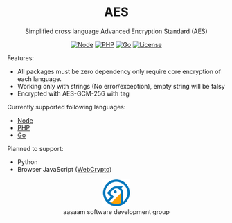 <div align="center">
  <h1>
    AES
  </h1>
  <p>
    Simplified cross language Advanced Encryption Standard (AES)
  </p>
  <p>
    <a href="https://github.com/aasaam/aes/actions/workflows/node.yml" target="_blank"><img src="https://github.com/aasaam/aes/actions/workflows/node.yml/badge.svg" alt="Node" /></a>
    <a href="https://github.com/aasaam/aes/actions/workflows/php.yml" target="_blank"><img src="https://github.com/aasaam/aes/actions/workflows/php.yml/badge.svg" alt="PHP" /></a>
    <a href="https://github.com/aasaam/aes/actions/workflows/go.yml" target="_blank"><img src="https://github.com/aasaam/aes/actions/workflows/go.yml/badge.svg" alt="Go" /></a>
    <a href="https://github.com/aasaam/aes/blob/master/LICENSE"><img alt="License" src="https://img.shields.io/github/license/aasaam/aes"></a>
  </p>
</div>

Features:

- All packages must be zero dependency only require core encryption of each language.
- Working only with strings (No error/exception), empty string will be falsy
- Encrypted with AES-GCM-256 with tag

Currently supported following languages:

- [Node](./node)
- [PHP](./php)
- [Go](./go)

Planned to support:

- Python
- Browser JavaScript ([WebCrypto](https://developer.mozilla.org/en-US/docs/Web/API/Web_Crypto_API))

<div>
  <p align="center">
    <img alt="aasaam software development group" width="64" src="https://raw.githubusercontent.com/aasaam/information/master/logo/aasaam.svg">
    <br />
    aasaam software development group
  </p>
</div>
